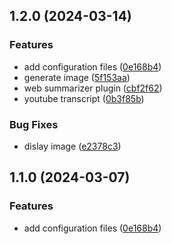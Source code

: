 ## 1.2.0 (2024-03-14)

### Features

- add configuration files ([0e168b4](https://github.com/travis-thuanle/typingmind-proxy/commit/0e168b42dc746cf9f6e12f5f13a8b914adef218c))
- generate image ([5f153aa](https://github.com/travis-thuanle/typingmind-proxy/commit/5f153aa9ab6214a2255a89af8edf9df75574e102))
- web summarizer plugin ([cbf2f62](https://github.com/travis-thuanle/typingmind-proxy/commit/cbf2f6267ee2f549c2319b74970976eff20bf2db))
- youtube transcript ([0b3f85b](https://github.com/travis-thuanle/typingmind-proxy/commit/0b3f85b01fc5ddd3a18a8103617475abb66e15d4))

### Bug Fixes

- dislay image ([e2378c3](https://github.com/travis-thuanle/typingmind-proxy/commit/e2378c300f1e0e9d11aa2690d54960da8caa5f3d))

## 1.1.0 (2024-03-07)

### Features

- add configuration files ([0e168b4](https://github.com/travis-thuanle/typingmind-proxy/commit/0e168b42dc746cf9f6e12f5f13a8b914adef218c))

